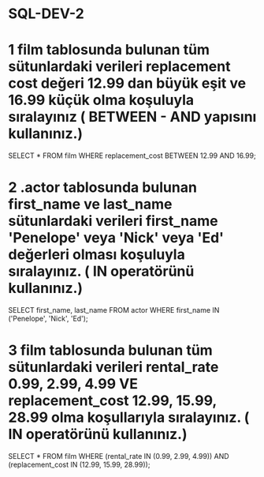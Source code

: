 # SQL-DEV-2

# 1 film tablosunda bulunan tüm sütunlardaki verileri replacement cost değeri 12.99 dan büyük eşit ve 16.99 küçük olma koşuluyla sıralayınız ( BETWEEN - AND yapısını kullanınız.)

SELECT * FROM film
WHERE  replacement_cost  BETWEEN 12.99 AND  16.99;

# 2 .actor tablosunda bulunan first_name ve last_name sütunlardaki verileri first_name 'Penelope' veya 'Nick' veya 'Ed' değerleri olması koşuluyla sıralayınız. ( IN operatörünü kullanınız.)

SELECT first_name, last_name FROM actor
WHERE first_name IN ('Penelope', 'Nick', 'Ed');


# 3 film tablosunda bulunan tüm sütunlardaki verileri rental_rate 0.99, 2.99, 4.99 VE replacement_cost 12.99, 15.99, 28.99 olma koşullarıyla sıralayınız. ( IN operatörünü kullanınız.)

SELECT * FROM film
WHERE (rental_rate IN (0.99, 2.99, 4.99)) AND (replacement_cost IN (12.99, 15.99, 28.99));
